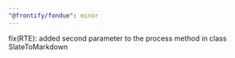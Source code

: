 ```yaml
---
"@frontify/fondue": minor
---
```


fix(RTE): added second parameter to the process method in class SlateToMarkdown
